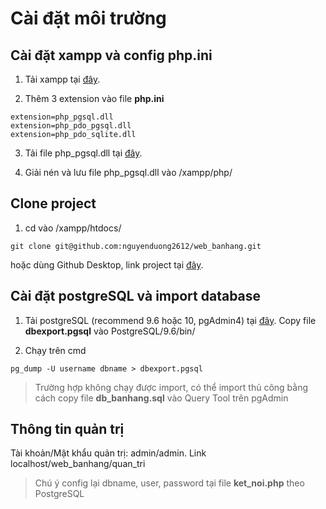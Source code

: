 # Cài đặt môi trường

## Cài đặt xampp và config php.ini
1. Tải xampp tại [đây](https://www.apachefriends.org/index.html).

2. Thêm 3 extension vào file **php.ini**
```
extension=php_pgsql.dll
extension=php_pdo_pgsql.dll
extension=php_pdo_sqlite.dll
```

3. Tải file php_pgsql.dll tại [đây](http://www.dlldownloader.com/php_pgsql-dll/?fbclid=IwAR2fY0K4Xb0dTllX-velUR0glBBWfKTTicmsCsVrYU0VaoiNb5HeIwsmQSg/).

4. Giải nén và lưu file php_pgsql.dll vào /xampp/php/

## Clone project
1. cd vào /xampp/htdocs/
```
git clone git@github.com:nguyenduong2612/web_banhang.git
```
hoặc dùng Github Desktop, link project tại [đây](https://github.com/nguyenduong2612/web_banhang).

## Cài đặt postgreSQL và import database
1. Tải postgreSQL (recommend 9.6 hoặc 10, pgAdmin4) tại [đây](https://www.enterprisedb.com/downloads/postgres-postgresql-downloads).
Copy file **dbexport.pgsql** vào PostgreSQL/9.6/bin/

2. Chạy trên cmd
```
pg_dump -U username dbname > dbexport.pgsql
```
> Trường hợp không chạy được import, có thể import thủ công bằng cách copy file **db_banhang.sql** vào Query Tool trên pgAdmin

## Thông tin quản trị

Tài khoản/Mật khẩu quản trị: admin/admin. Link localhost/web_banhang/quan_tri
> Chú ý config lại dbname, user, password tại file **ket_noi.php** theo PostgreSQL